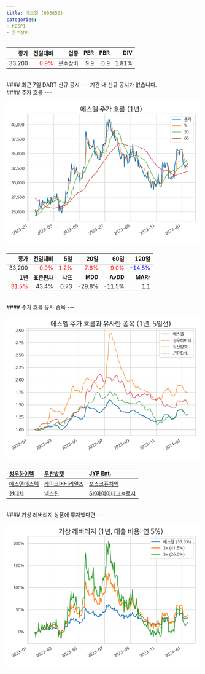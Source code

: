 ```yaml
---
title: 에스엘 (005850)
categories:
- KOSPI
- 운수장비
---
```


|**종가**|**전일대비**|**업종**|**PER**|**PBR**|**DIV**|
|-------:|-----------:|-------:|------:|------:|------:|
|33,200|<span style="color: red">0.9%</span>|운수장비|9.9|0.9|1.81%|

<!-- more -->

<br>
#### 최근 7일 DART 신규 공시<a id="dart"></a>
---
기간 내 신규 공시가 없습니다.

<br>
#### 주가 흐름<a id="price"></a>
---

![005850](/assets/images/stock/005850.png)

|**종가**|**전일대비**|**5일**|**20일**|**60일**|**120일**|
|-------:|-----------:|------:|-------:|-------:|--------:|
| 33,200 | <span style="color: red">0.9%</span> | <span style="color: red">1.2%</span> | <span style="color: red">7.8%</span> | <span style="color: red">9.0%</span> | <span style="color: blue">-14.8%</span> |
|**1년**|**표준편차**|**샤프**|**MDD**|**AvDD**|**MARr**|
| <span style="color: red">31.5%</span> | 43.4% | 0.73 | -29.8% | -11.5% | 1.1 |

<br>
#### 주가 흐름 유사 종목<a id="corr"></a>
---

![005850](/assets/images/stock/005850_corr.png)

| [성우하이텍](/015750/) | [두산밥캣](/241560/) | [JYP Ent.](/035900/) |
|:---------------------------------------|:---------------------------------------|:---------------------------------------|
| [에스앤에스텍](/101490/) | [레이크머티리얼즈](/281740/) | [포스코퓨처엠](/003670/) |
| [현대차](/005380/) | [넥스틴](/348210/) | [SK아이이테크놀로지](/361610/) |

<br>
#### 가상 레버리지 상품에 투자했다면<a id="2x"></a>
---

![005850](/assets/images/stock/005850_2x.png)

[^corr]: 상관계수를 이용하여 분석하였습니다.